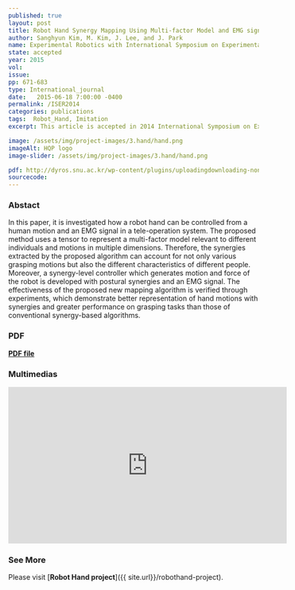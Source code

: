 ```yaml
---
published: true
layout: post
title: Robot Hand Synergy Mapping Using Multi-factor Model and EMG signal
author: Sanghyun Kim, M. Kim, J. Lee, and J. Park
name: Experimental Robotics with International Symposium on Experimental Robotics (ISER)
state: accepted 
year: 2015
vol: 
issue: 
pp: 671-683
type: International_journal
date:   2015-06-18 7:00:00 -0400
permalink: /ISER2014
categories: publications
tags:  Robot_Hand, Imitation
excerpt: This article is accepted in 2014 International Symposium on Experimental Robotics (ISER).

image: /assets/img/project-images/3.hand/hand.png
imageAlt: HQP logo
image-slider: /assets/img/project-images/3.hand/hand.png

pdf: http://dyros.snu.ac.kr/wp-content/plugins/uploadingdownloading-non-latin-filename/download.php?id=2281
sourcecode: 
---
```


### Abstact 
In this paper, it is investigated how a robot hand can be
controlled from a human motion and an EMG signal in a tele-operation
system. The proposed method uses a tensor to represent a multi-factor
model relevant to different individuals and motions in multiple dimensions. Therefore, the synergies extracted by the proposed algorithm can
account for not only various grasping motions but also the different characteristics of different people. Moreover, a synergy-level controller which
generates motion and force of the robot is developed with postural synergies and an EMG signal. The effectiveness of the proposed new mapping
algorithm is verified through experiments, which demonstrate better representation of hand motions with synergies and greater performance on
grasping tasks than those of conventional synergy-based algorithms.

### PDF 
[**PDF file**](http://dyros.snu.ac.kr/wp-content/plugins/uploadingdownloading-non-latin-filename/download.php?id=2281)


### Multimedias
<div class="row projects-display">
    <div class="twelve columns images">
        <div class="video-container">
            <iframe width="560" height="315" src="https://www.youtube.com/embed/QzGgV9KHaZI" frameborder="0" allowfullscreen></iframe>
        </div>
    </div>
</div>

### See More
Please visit [**Robot Hand project**]({{ site.url}}/robothand-project).


